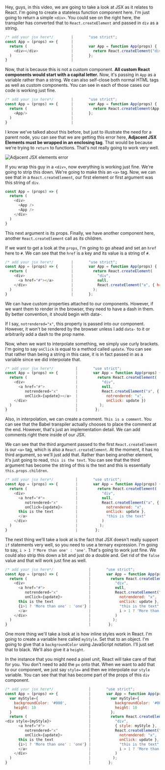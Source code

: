 Hey, guys, in this video, we are going to take a look at JSX as it relates to React. I'm going to create a stateless function component here. I'm just going to return a simple `<div>`. You could see on the right here, the transpiler has converted that to `React.createElement` and passed in `div` as a string.

``` javascript
/* add your jsx here*/        |       "use strict";
const App = (props) => {      |          
  return (                    |       var App = function App(props) {       
    <div></div>               |         return React.createElement("div", null);
  )                           |       };
}                             |  
```

Now, that is because this is not a custom component. **All custom React components would start with a capital letter.** Now, it's passing in `App` as a variable rather than a string. We can also self-close both normal HTML tags as well as custom components. You can see in each of those cases our code is working just fine.

``` javascript
/* add your jsx here*/        |       "use strict";
const App = (props) => {      |       var App = function App(props) {       
  return (                    |         return React.createElement(App, null);            
    <App/>                    |       };       
  )                           |       
}                             |  
```

I know we've talked about this before, but just to illustrate the need for a parent node, you can see that we are getting this error here, **Adjacent JSX Elements must be wrapped in an enclosing tag**. That would be because we're trying to `return` to functions. That's not really going to work very well.

![Adjacent JSX elements error](../images/jsx-deep-dive-adjacent-jsx-elements.png)

If you wrap this guy in a `<div>`, now everything is working just fine. We're going to strip this down. We're going to make this an `<a>` tag. Now, we can see that in a `React.createElement`, our first element or first argument was this string of `div`.

``` javascript
const App = (props) => {
  return (
    <div>
      <App />
      <App />
    </div>
  )
}
```

This next argument is its props. Finally, we have another component here, another `React.createElement` call as its children.

If we want to get a look at the `props`, I'm going to go ahead and set an `href` here to `#`. We can see that the `href` is a key and its value is a string of `#`. 


``` javascript
/* add your jsx here*/        |       "use strict";
const App = (props) => {      |       var App = function App(props) {       
  return (                    |         return React.createElement(
    <div>                     |           "div",
      <a href="#"></a>        |           null,
    </div>                    |           React.createElement("a", { href: "#"})       
  )                           |         );  
}                             |       }; 
```
We can have custom properties attached to our components. However, if we want them to render in the browser, they need to have a dash in them. By better convention, it should begin with data-.

If I say, `notrendered="x"`, this property is passed into our component. However, it won't be rendered by the browser unless I add `data-` to it or arbitrarily add a dash to the prop name.

Now, when we want to interpolate something, we simply use curly brackets. I'm going to say `onClick` is equal to a method called `update`. You can see that rather than being a string in this case, it is in fact passed in as a variable since we did interpolate that.

``` javascript
/* add your jsx here*/          |       "use strict";
const App = (props) => {        |       var App = function App(props) {
  return (                      |         return React.createElement(
    <div>                       |           "div",
      <a href="#">              |           null,
         notrendered="x"        |           React.createElement("a", { href: "#"
         onClick={update}></a>  |             notrendered: "x",
    </div>                      |             onClick: update })                 
  )                             |          );  
}                               |        };
```
Also, in interpolation, we can create a comment. `This is a comment`. You can see that the Babel transpiler actually chooses to place the comment at the end. However, that's just an implementation detail. We can add comments right there inside of our JSX.

We can see that the third argument passed to the first `React.createElement` is our `<a>` tag, which is also a `React.createElement`. At the moment, it has no third argument, so we'll just add that. Rather than being another element, it's just going to read, `this is the text`. You can see that the third argument has become the string of this is the text and this is essentially `this.props.children`.


``` javascript
/* add your jsx here*/          |       "use strict";
const App = (props) => {        |       var App = function App(props) {
  return (                      |         return React.createElement(
    <div>                       |           "div",
      <a href="#">              |           null,
         notrendered="x"        |           React.createElement("a", { href: "#"
         onClick={update}>      |             notrendered: "x",
      this is the text          |             onClick: update }, 
      </a>                      |             "this is the text"
    </div>                      |           )                            
  )                             |          );  
}                               |        };
```

The next thing we'll take a look at is the fact that JSX doesn't really support `if` statements very well, so you need to use a ternary expression. I'm going to say, `i > 1 ?'More than one' : 'one'`. That's going to work just fine. We could also strip this down a bit and just do a double and. Get rid of the `false` value and that will work just fine as well.

``` javascript
/* add your jsx here*/                |       "use strict";
const App = (props) => {              |       var App = function App(props) {
  return (                            |         return React.createElement(
    <div>                             |           "div",
      <a href="#">                    |           null,
         notrendered="x"              |           React.createElement("a", { href: "#"
         onClick={update}>            |             notrendered: "x",
      this is the text                |             onClick: update }, 
      {i>1 ? 'More than one' : 'one'} |             "this is the text",
      </a>                            |             i > 1 ? 'More than one' : 'one'
    </div>                            |           )                            
  )                                   |          );  
}                                     |        };
```
One more thing we'll take a look at is how inline styles work in React. I'm going to create a variable here called `myStyle`. Set that to an object. I'm going to give that a `backgroundColor` using JavaScript notation. I'll just set that to black. We'll also give it a `height`.

In the instance that you might need a pixel unit, React will take care of that for you. You don't need to add the `px` onto that. When we want to add that to our component, we just say `style=` and then we interpolate our `style` variable. You can see that that has become part of the props of this `div` component.

``` javascript
/* add your jsx here*/                |       "use strict";
const App = (props) => {              |       var App = function App(props) {
  var myStyle={                       |         var myStyle={
    backgroundColor: '#000',          |           backgroundColor: '#000',
    height: 10                        |           height: 10
  }                                   |         };
  return (                            |         return React.createElement(
<div style={myStyle}>                 |           "div",
      <a href="#">                    |           { style: myStyle },
         notrendered="x"              |           React.createElement("a", { href: "#"
         onClick={update}>            |             notrendered: "x",
      this is the text                |             onClick: update }, 
      {i>1 ? 'More than one' : 'one'} |             "this is the text",
      </a>                            |             i > 1 ? 'More than one' : 'one'
    </div>                            |           )                            
  )                                   |          );  
}                                     |        };
```